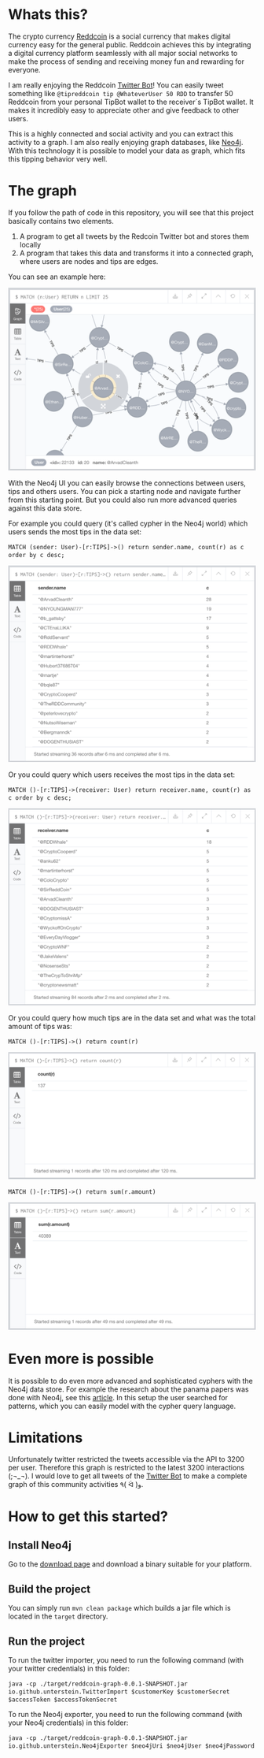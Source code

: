 # Whats this?
The crypto currency [Reddcoin](https://www.reddcoin.com/) is a social currency
that makes digital currency easy for the general public. Reddcoin achieves this by integrating a digital
currency platform seamlessly with all major social networks to make the process of sending and receiving money
fun and rewarding for everyone.

I am really enjoying the Reddcoin [Twitter Bot](https://twitter.com/tipreddcoin)! You can easily tweet something like
`@tipreddcoin tip @WhateverUser 50 RDD` to transfer 50 Reddcoin from your personal TipBot wallet to the receiver`s TipBot wallet.
It makes it incredibly easy to appreciate other and give feedback to other users.


This is a highly connected and social activity and you can extract this activity to a graph. I am also really enjoying graph databases, like
[Neo4j](https://neo4j.com/). With this technology it is possible to model your data as graph, which fits this tipping behavior very well.

# The graph
If you follow the path of code in this repository, you will see that this project basically contains two elements.

1. A program to get all tweets by the Redcoin Twitter bot and stores them locally
2. A program that takes this data and transforms it into a connected graph, where users are nodes and tips are edges.

You can see an example here:

![Graph](./img/connections.png)

With the Neo4j UI you can easily browse the connections between users, tips and others users. You can pick a starting node
and navigate further from this starting point. But you could also run more advanced queries against this data store.

For example you could query (it's called cypher in the Neo4j world) which users sends the most tips in the data set:

```
MATCH (sender: User)-[r:TIPS]->() return sender.name, count(r) as c order by c desc;
```

![Senders](./img/senders.png)


Or you could query which users receives the most tips in the data set:

```
MATCH ()-[r:TIPS]->(receiver: User) return receiver.name, count(r) as c order by c desc;
```

![Receiver](./img/receivers.png)


Or you could query how much tips are in the data set and what was the total amount of tips was:

```
MATCH ()-[r:TIPS]->() return count(r)
```

![Count](./img/tipcount.png)

```
MATCH ()-[r:TIPS]->() return sum(r.amount)
```

![Amount](./img/tipamount.png)

# Even more is possible
It is possible to do even more advanced and sophisticated cyphers with the Neo4j data store. For example the
research about the panama papers was done with Neo4j, see this [article](https://neo4j.com/blog/analyzing-panama-papers-neo4j/).
In this setup the user searched for patterns, which you can easily model with the cypher query language.

# Limitations
Unfortunately twitter restricted the tweets accessible via the API to 3200 per user. Therefore this graph is restricted to
the latest 3200 interactions (;¬_¬). I would love to get all tweets of the [Twitter Bot](https://twitter.com/tipreddcoin) to make a
complete graph of this community activities ٩( ᐛ )و.

# How to get this started?

## Install Neo4j
Go to the [download page](https://neo4j.com/download/) and download a binary suitable for your platform.

## Build the project
You can simply run `mvn clean package` which builds a jar file which is located in the `target` directory.

## Run the project
To run the twitter importer, you need to run the following command (with your twitter credentials) in this folder:

```
java -cp ./target/reddcoin-graph-0.0.1-SNAPSHOT.jar io.github.unterstein.TwitterImport $customerKey $customerSecret $accessToken $accessTokenSecret
```


To run the Neo4j exporter, you need to run the following command (with your Neo4j credentials) in this folder:

```
java -cp ./target/reddcoin-graph-0.0.1-SNAPSHOT.jar io.github.unterstein.Neo4jExporter $neo4jUri $neo4jUser $neo4jPassword
```
